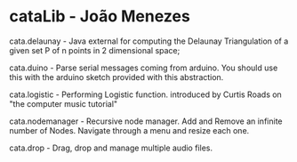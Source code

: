 cataLib - João Menezes 
=======


cata.delaunay - Java external for computing the Delaunay Triangulation of a given set P of n points in 2 dimensional space;

cata.duino - Parse serial messages coming from arduino. You should use this with the arduino sketch provided with this abstraction.

cata.logistic - Performing Logistic function. introduced by Curtis Roads on "the computer music tutorial"

cata.nodemanager - Recursive node manager. Add and Remove an infinite number of Nodes. Navigate through a menu and resize each one.

cata.drop - Drag, drop and manage multiple audio files.

